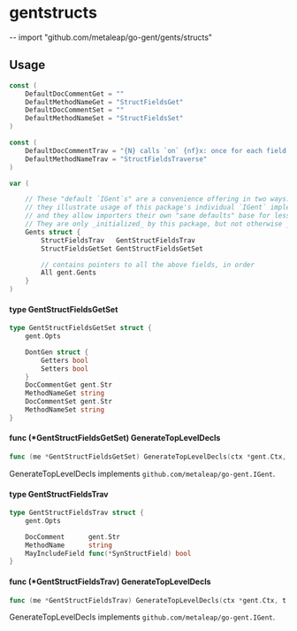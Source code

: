 # gentstructs
--
    import "github.com/metaleap/go-gent/gents/structs"


## Usage

```go
const (
	DefaultDocCommentGet = ""
	DefaultMethodNameGet = "StructFieldsGet"
	DefaultDocCommentSet = ""
	DefaultMethodNameSet = "StructFieldsSet"
)
```

```go
const (
	DefaultDocCommentTrav = "{N} calls `on` {nf}x: once for each field in this `{T}` with its name, its pointer, `true` if name (or embed name) begins in upper-case (else `false`), and `true` if field is an embed (else `false`)."
	DefaultMethodNameTrav = "StructFieldsTraverse"
)
```

```go
var (

	// These "default `IGent`s" are a convenience offering in two ways:
	// they illustrate usage of this package's individual `IGent` implementers' fields,
	// and they allow importers their own "sane defaults" base for less-noisy tweaking.
	// They are only _initialized_ by this package, but not otherwise _used_ by it.
	Gents struct {
		StructFieldsTrav   GentStructFieldsTrav
		StructFieldsGetSet GentStructFieldsGetSet

		// contains pointers to all the above fields, in order
		All gent.Gents
	}
)
```

#### type GentStructFieldsGetSet

```go
type GentStructFieldsGetSet struct {
	gent.Opts

	DontGen struct {
		Getters bool
		Setters bool
	}
	DocCommentGet gent.Str
	MethodNameGet string
	DocCommentSet gent.Str
	MethodNameSet string
}
```


#### func (*GentStructFieldsGetSet) GenerateTopLevelDecls

```go
func (me *GentStructFieldsGetSet) GenerateTopLevelDecls(ctx *gent.Ctx, t *gent.Type) (yield Syns)
```
GenerateTopLevelDecls implements `github.com/metaleap/go-gent.IGent`.

#### type GentStructFieldsTrav

```go
type GentStructFieldsTrav struct {
	gent.Opts

	DocComment      gent.Str
	MethodName      string
	MayIncludeField func(*SynStructField) bool
}
```


#### func (*GentStructFieldsTrav) GenerateTopLevelDecls

```go
func (me *GentStructFieldsTrav) GenerateTopLevelDecls(ctx *gent.Ctx, t *gent.Type) (yield Syns)
```
GenerateTopLevelDecls implements `github.com/metaleap/go-gent.IGent`.
